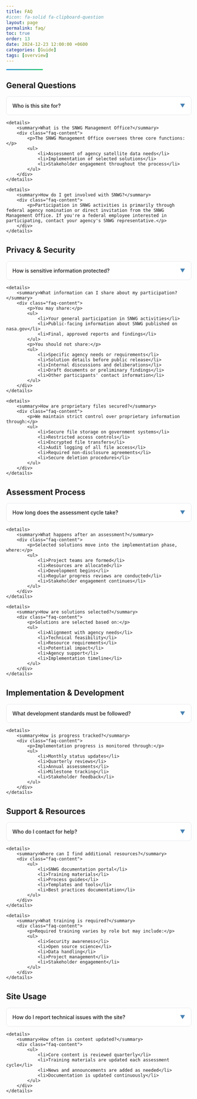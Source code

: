 ```yaml
---
title: FAQ
#icon: fa-solid fa-clipboard-question
layout: page
permalink: faq/
toc: true
order: 13
date: 2024-12-23 12:00:00 +0600  
categories: [Guide]  
tags: [overview]  
---
```

<div class="header-line"></div>

## General Questions

<div class="faq-section">
    <details>
        <summary>Who is this site for?</summary>
        <div class="faq-content">
            <p>This site serves three main audiences:</p>
            <ul>
                <li><strong>Assessment Participants:</strong> Scientists and subject matter experts evaluating agency needs and developing solutions</li>
                <li><strong>Implementation Teams:</strong> Groups working on developing and deploying SNWG solutions</li>
                <li><strong>Agency Stakeholders:</strong> Federal agency representatives participating in solution development and deployment</li>
            </ul>
        </div>
    </details>

    <details>
        <summary>What is the SNWG Management Office?</summary>
        <div class="faq-content">
            <p>The SNWG Management Office oversees three core functions:</p>
            <ul>
                <li>Assessment of agency satellite data needs</li>
                <li>Implementation of selected solutions</li>
                <li>Stakeholder engagement throughout the process</li>
            </ul>
        </div>
    </details>

    <details>
        <summary>How do I get involved with SNWG?</summary>
        <div class="faq-content">
            <p>Participation in SNWG activities is primarily through federal agency nomination or direct invitation from the SNWG Management Office. If you're a federal employee interested in participating, contact your agency's SNWG representative.</p>
        </div>
    </details>
</div>

## Privacy & Security

<div class="faq-section">
    <details>
        <summary>How is sensitive information protected?</summary>
        <div class="faq-content">
            <ul>
                <li>All sensitive information is stored on secure, government-approved systems</li>
                <li>Access is restricted to authorized personnel only</li>
                <li>Multi-factor authentication is required for all systems</li>
                <li>Regular security audits are conducted</li>
                <li>All participants must complete required security training</li>
            </ul>
        </div>
    </details>

    <details>
        <summary>What information can I share about my participation?</summary>
        <div class="faq-content">
            <p>You may share:</p>
            <ul>
                <li>Your general participation in SNWG activities</li>
                <li>Public-facing information about SNWG published on nasa.gov</li>
                <li>Final, approved reports and findings</li>
            </ul>
            <p>You should not share:</p>
            <ul>
                <li>Specific agency needs or requirements</li>
                <li>Solution details before public release</li>
                <li>Internal discussions and deliberations</li>
                <li>Draft documents or preliminary findings</li>
                <li>Other participants' contact information</li>
            </ul>
        </div>
    </details>

    <details>
        <summary>How are proprietary files secured?</summary>
        <div class="faq-content">
            <p>We maintain strict control over proprietary information through:</p>
            <ul>
                <li>Secure file storage on government systems</li>
                <li>Restricted access controls</li>
                <li>Encrypted file transfers</li>
                <li>Audit logging of all file access</li>
                <li>Required non-disclosure agreements</li>
                <li>Secure deletion procedures</li>
            </ul>
        </div>
    </details>
</div>

## Assessment Process

<div class="faq-section">
    <details>
        <summary>How long does the assessment cycle take?</summary>
        <div class="faq-content">
            <p>The complete assessment cycle typically runs for 12 months, with key phases including:</p>
            <ul>
                <li>Survey review (2-3 months)</li>
                <li>Agency interviews (3 months)</li>
                <li>Solution development (3-4 months)</li>
                <li>Report writing (3-4 months)</li>
            </ul>
        </div>
    </details>

    <details>
        <summary>What happens after an assessment?</summary>
        <div class="faq-content">
            <p>Selected solutions move into the implementation phase, where:</p>
            <ul>
                <li>Project teams are formed</li>
                <li>Resources are allocated</li>
                <li>Development begins</li>
                <li>Regular progress reviews are conducted</li>
                <li>Stakeholder engagement continues</li>
            </ul>
        </div>
    </details>

    <details>
        <summary>How are solutions selected?</summary>
        <div class="faq-content">
            <p>Solutions are selected based on:</p>
            <ul>
                <li>Alignment with agency needs</li>
                <li>Technical feasibility</li>
                <li>Resource requirements</li>
                <li>Potential impact</li>
                <li>Agency support</li>
                <li>Implementation timeline</li>
            </ul>
        </div>
    </details>
</div>

## Implementation & Development

<div class="faq-section">
    <details>
        <summary>What development standards must be followed?</summary>
        <div class="faq-content">
            <p>All SNWG solutions must adhere to:</p>
            <ul>
                <li>NASA's Open Source Science requirements</li>
                <li>Agency security standards</li>
                <li>Documentation requirements</li>
                <li>Testing protocols</li>
                <li>Accessibility guidelines</li>
            </ul>
        </div>
    </details>

    <details>
        <summary>How is progress tracked?</summary>
        <div class="faq-content">
            <p>Implementation progress is monitored through:</p>
            <ul>
                <li>Monthly status updates</li>
                <li>Quarterly reviews</li>
                <li>Annual assessments</li>
                <li>Milestone tracking</li>
                <li>Stakeholder feedback</li>
            </ul>
        </div>
    </details>
</div>

## Support & Resources

<div class="faq-section">
    <details>
        <summary>Who do I contact for help?</summary>
        <div class="faq-content">
            <p>For specific assistance:</p>
            <ul>
                <li><strong>Technical Issues:</strong> Your team lead or technical support</li>
                <li><strong>Process Questions:</strong> SNWG Management Office</li>
                <li><strong>Security Concerns:</strong> Security team lead</li>
                <li><strong>General Inquiries:</strong> SNWG support desk</li>
            </ul>
        </div>
    </details>

    <details>
        <summary>Where can I find additional resources?</summary>
        <div class="faq-content">
            <ul>
                <li>SNWG documentation portal</li>
                <li>Training materials</li>
                <li>Process guides</li>
                <li>Templates and tools</li>
                <li>Best practices documentation</li>
            </ul>
        </div>
    </details>

    <details>
        <summary>What training is required?</summary>
        <div class="faq-content">
            <p>Required training varies by role but may include:</p>
            <ul>
                <li>Security awareness</li>
                <li>Open source science</li>
                <li>Data handling</li>
                <li>Project management</li>
                <li>Stakeholder engagement</li>
            </ul>
        </div>
    </details>
</div>

## Site Usage

<div class="faq-section">
    <details>
        <summary>How do I report technical issues with the site?</summary>
        <div class="faq-content">
            <p>Report any technical issues to:</p>
            <ul>
                <li>Email: <a href="mailto:support@snwg.nasa.gov">support@snwg.nasa.gov</a></li>
                <li>Include screenshots and detailed description of the issue</li>
                <li>Note which browser and operating system you're using</li>
            </ul>
        </div>
    </details>

    <details>
        <summary>How often is content updated?</summary>
        <div class="faq-content">
            <ul>
                <li>Core content is reviewed quarterly</li>
                <li>Training materials are updated each assessment cycle</li>
                <li>News and announcements are added as needed</li>
                <li>Documentation is updated continuously</li>
            </ul>
        </div>
    </details>
</div>

<style>
.header-line {
    height: 3px;
    background: linear-gradient(to right, #3498db, #2ecc71);
    margin-top: 0.5rem;
    border-radius: 2px;
    width: 100px;
}

.faq-section {
    margin-bottom: 2rem;
}

details {
    background: white;
    border: 1px solid #e5e7eb;
    border-radius: 0.5rem;
    margin-bottom: 0.5rem;
    transition: all 0.3s ease;
}

details:hover {
    box-shadow: 0 2px 4px rgba(0, 0, 0, 0.1);
}

summary {
    padding: 1rem;
    cursor: pointer;
    font-weight: 500;
    list-style: none;
    position: relative;
    padding-right: 2.5rem;
}

summary::-webkit-details-marker {
    display: none;
}

summary::after {
    content: '▼';
    position: absolute;
    right: 1rem;
    color: #4682B4;
    transition: transform 0.3s ease;
}

details[open] summary::after {
    transform: rotate(180deg);
}

.faq-content {
    padding: 1rem;
    border-top: 1px solid #e5e7eb;
    background: #f8fafc;
}

.faq-content ul {
    margin: 0;
    padding-left: 1.5rem;
}

.faq-content li {
    margin-bottom: 0.5rem;
}
</style>